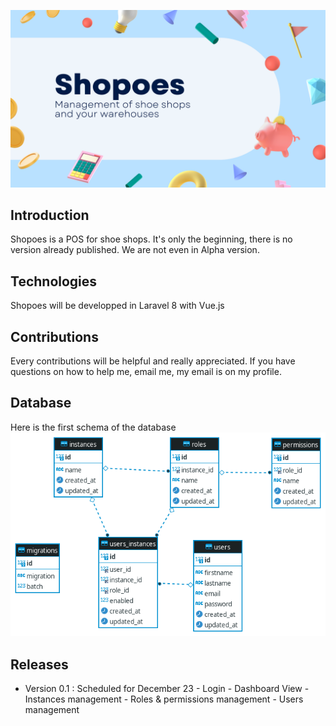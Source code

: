 ![shopoes](https://github.com/716r15/shopoes/blob/main/Shopoes.png)

## Introduction

Shopoes is a POS for shoe shops. It's only the beginning, there is no version already published. We are not even in Alpha version.

## Technologies

Shopoes will be developped in Laravel 8 with Vue.js

## Contributions

Every contributions will be helpful and really appreciated. If you have questions on how to help me, email me, my email is on my profile.

## Database

Here is the first schema of the database <br />
![database](https://github.com/716r15/shopoes/blob/main/database.png)

## Releases

- Version 0.1 : Scheduled for December 23
      - Login
      - Dashboard View
      - Instances management
      - Roles & permissions management
      - Users management 
